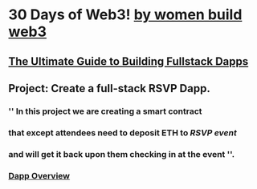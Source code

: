 # **30 Days of Web3!** [by women build web3](https://twitter.com/womenbuildweb3)
## [The Ultimate Guide to Building Fullstack Dapps](https://www.30daysofweb3.xyz/)

## **Project:** Create a full-stack RSVP Dapp.

### '' In this project we are creating a smart contract 
### that except attendees need to deposit **ETH** to *RSVP event* 
### and will get it back upon them checking in at the event ''. 

### [Dapp Overview](https://www.30daysofweb3.xyz/en/curriculum/3-writing-your-smart-contract/0-dapp-overview)




